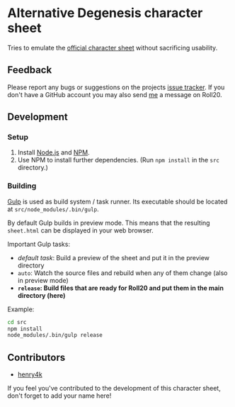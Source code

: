 # Alternative Degenesis character sheet

Tries to emulate the [official character sheet] without sacrificing usability.


## Feedback

Please report any bugs or suggestions on the projects [issue tracker](https://github.com/henry4k/roll20-character-sheets/issues).
If you don't have a GitHub account you may also send [me][henry4k] a message on Roll20.


## Development

### Setup

1. Install [Node.js](https://nodejs.org/) and [NPM](https://www.npmjs.com/).
2. Use NPM to install further dependencies. (Run `npm install` in the `src` directory.)


### Building

[Gulp](http://gulpjs.com/) is used as build system / task runner.
Its executable should be located at `src/node_modules/.bin/gulp`.

By default Gulp builds in preview mode.  This means that the resulting `sheet.html`
can be displayed in your web browser.

Important Gulp tasks:

- *default task*: Build a preview of the sheet and put it in the preview directory
- `auto`: Watch the source files and rebuild when any of them change (also in preview mode)
- **`release`: Build files that are ready for Roll20 and put them in the main directory (here)**


Example:

```sh
cd src
npm install
node_modules/.bin/gulp release
```


## Contributors

- [henry4k]

If you feel you've contributed to the development of this character sheet, don't forget to add your name here!


[official character sheet]: http://sixmorevodka.com/degenesis/character-en/
[henry4k]: https://app.roll20.net/users/3700129
